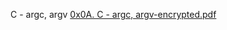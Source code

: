 C - argc, argv
[0x0A. C - argc, argv-encrypted.pdf](https://github.com/briankod/alx-low_level_programming/files/8424205/0x0A.C.-.argc.argv-encrypted.pdf)
